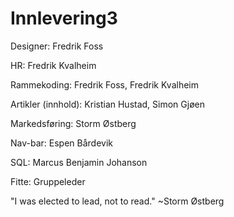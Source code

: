 # Innlevering3
Designer: Fredrik Foss

HR: Fredrik Kvalheim

Rammekoding: Fredrik Foss, Fredrik Kvalheim

Artikler (innhold): Kristian Hustad, Simon Gjøen

Markedsføring: Storm Østberg

Nav-bar: Espen Bårdevik

SQL: Marcus Benjamin Johanson

Fitte: Gruppeleder

"I was elected to lead, not to read."
    ~Storm Østberg